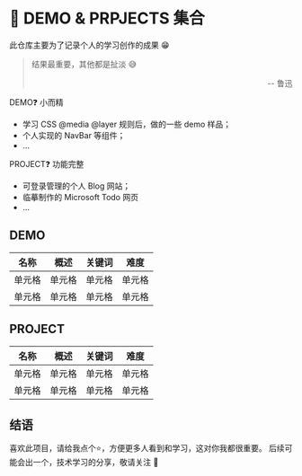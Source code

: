 # 📖 DEMO & PRPJECTS 集合

此仓库主要为了记录个人的学习创作的成果 😁

> <div><p style="margin-bottom: 0.5em">结果最重要，其他都是扯淡 😅</p><p align="right">-- 鲁迅</p></div>

DEMO❓ 小而精

- 学习 CSS @media @layer 规则后，做的一些 demo 样品；
- 个人实现的 NavBar 等组件；
- ...

PROJECT❓ 功能完整

- 可登录管理的个人 Blog 网站；
- 临摹制作的 Microsoft Todo 网页
- ...

## DEMO

|  名称  |  概述  | 关键词 | 难度 |
| :----: | :----: | :----: | :----: |
| 单元格 | 单元格 | 单元格 | 单元格 |
| 单元格 | 单元格 | 单元格 | 单元格 |
 
## PROJECT

|  名称  |  概述  | 关键词 | 难度 |
| :----: | :----: | :----: | :----: |
| 单元格 | 单元格 | 单元格 | 单元格 |
| 单元格 | 单元格 | 单元格 | 单元格 |

## 结语
喜欢此项目，请给我点个⭐，方便更多人看到和学习，这对你我都很重要。
后续可能会出一个，技术学习的分享，敬请关注 🥰